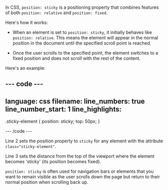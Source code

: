 In CSS, `position: sticky` is a positioning property that combines features of both `position: relative` and `position: fixed`. 

Here's how it works:

+ When an element is set to `position: sticky`, it initially behaves like `position: relative`. This means the element will appear in the normal position in the document until the specified scroll point is reached.

+ Once the user scrolls to the specified point, the element switches to a fixed position and does not scroll with the rest of the content.


Here's an example:

--- code ---
---
language: css
filename:
line_numbers: true
line_number_start: 1
line_highlights: 
---

.sticky-element {
  position: sticky;
  top: 50px;
}

--- /code ---

Line 2 sets the position property to `sticky` for any element with the attribute `class="sticky-element"`.

Line 3 sets the distance from the top of the viewport where the element becomes 'sticky' (its position becomes fixed).

`position: sticky` is often used for navigation bars or elements that you want to remain visible as the user scrolls down the page but return to their normal position when scrolling back up.